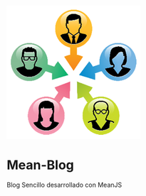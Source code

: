 ![Image of Yaktocat](https://github.com/cluco91/Mean-Blog/blob/master/Blog.png)

# Mean-Blog

Blog Sencillo desarrollado con MeanJS
